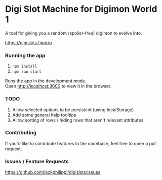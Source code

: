 # Digi Slot Machine for Digimon World 1

A tool for giving you a random (spoiler-free) digimon to evolve into.

https://digislots.fippi.io

### Running the app
1. `npm install`
2. `npm run start`

Runs the app in the development mode.\
Open [http://localhost:3000](http://localhost:3000) to view it in the browser.

### TODO
1. Allow selected options to be persistent (using localStorage)
2. Add some general help tooltips
3. Allow sorting of rows / hiding rows that aren't relevant attributes

### Contributing
If you'd like to contribute features to the codebase, feel free to open a pull request. 

### Issues / Feature Requests
https://github.com/jackphilippi/digislots/issues 
